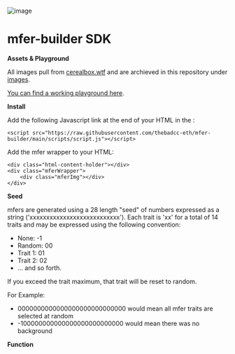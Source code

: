 ![image](https://github.com/thebadcc-eth/mfer-builder/blob/main/images/mferBanner.PNG?raw=true)

# mfer-builder SDK

**Assets & Playground**

All images pull from [cerealbox.wtf](https://www.cerealbox.wtf/traits) and are archieved in this repository under [images](https://github.com/thebadcc-eth/mfer-builder/tree/main/images).

[You can find a working playground here](https://thebadcc-eth.github.io/mfer-builder/).

**Install**

Add the following Javascript link at the end of your HTML in the <body>:

```
<script src="https://raw.githubusercontent.com/thebadcc-eth/mfer-builder/main/scripts/script.js"></script>
```

Add the mfer wrapper to your HTML:

```
<div class="html-content-holder"></div>
<div class="mferWrapper">
    <div class="mferImg"></div>
</div>
```
  
**Seed**

mfers are generated using a 28 length "seed" of numbers expressed as a string ('xxxxxxxxxxxxxxxxxxxxxxxxxxx'). Each trait is 'xx' for a total of 14 traits and may be expressed using the following convention:

* None: -1
* Random: 00
* Trait 1: 01
* Trait 2: 02
* ... and so forth.

If you exceed the trait maximum, that trait will be reset to random.

For Example:

* 0000000000000000000000000000 would mean all mfer traits are selected at random
* -100000000000000000000000000 would mean there was no background

**Function**

